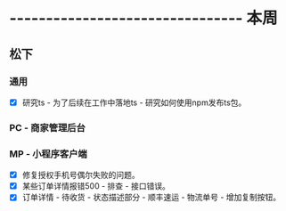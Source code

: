# -------------------------------- 本周

## 松下
### 通用
* [x] 研究ts - 为了后续在工作中落地ts - 研究如何使用npm发布ts包。
### PC - 商家管理后台
### MP - 小程序客户端
* [x] 修复授权手机号偶尔失败的问题。
* [x] 某些订单详情报错500 - 排查 - 接口错误。
* [x] 订单详情 - 待收货 - 状态描述部分 - 顺丰速运 - 物流单号 - 增加复制按钮。

